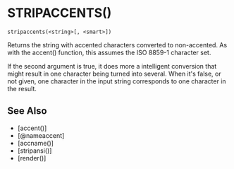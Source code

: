 # STRIPACCENTS()
`stripaccents(<string>[, <smart>])`

  Returns the string with accented characters converted to non-accented. As with the accent() function, this assumes the ISO 8859-1 character set.

 If the second argument is true, it does more a intelligent conversion that might result in one character being turned into several. When it's false, or not given, one character in the input string corresponds to one character in the result.


## See Also
- [accent()]
- [@nameaccent]
- [accname()]
- [stripansi()]
- [render()]

